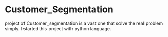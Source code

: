 # Customer_Segmentation
project of Customer_segmentation is a vast one that solve the real problem simply. I started this project with python language.
